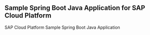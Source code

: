 ## Sample Spring Boot Java Application for SAP Cloud Platform

SAP Cloud Platform Sample Spring Boot Java Application
